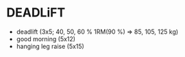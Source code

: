 # DEADLiFT
* deadlift (3x5; 40, 50, 60 % 1RM(90 %) => 85, 105, 125 kg)
* good morning (5x12)
* hanging leg raise (5x15)
